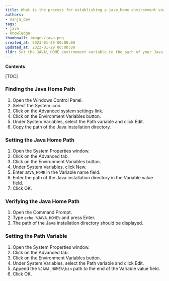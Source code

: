 ```yaml
---
title: What is the process for establishing a java_home environment variable on windows 7?
authors:
- nanja_dev
tags:
- java
- knowledge
thumbnail: images/java.png
created_at: 2023-01-29 00:00:00
updated_at: 2023-01-29 00:00:00
tldr: Set the JAVA\_HOME environment variable to the path of your Java installation.
---
```


**Contents**

[TOC]

### Finding the Java Home Path
1. Open the Windows Control Panel.
2. Select the System icon.
3. Click on the Advanced system settings link.
4. Click on the Environment Variables button.
5. Under System Variables, select the Path variable and click Edit.
6. Copy the path of the Java installation directory.

### Setting the Java Home Path
1. Open the System Properties window.
2. Click on the Advanced tab.
3. Click on the Environment Variables button.
4. Under System Variables, click New.
5. Enter `JAVA_HOME` in the Variable name field.
6. Enter the path of the Java installation directory in the Variable value field.
7. Click OK.

### Verifying the Java Home Path
1. Open the Command Prompt.
2. Type `echo %JAVA_HOME%` and press Enter.
3. The path of the Java installation directory should be displayed.

### Setting the Path Variable
1. Open the System Properties window.
2. Click on the Advanced tab.
3. Click on the Environment Variables button.
4. Under System Variables, select the Path variable and click Edit.
5. Append the `%JAVA_HOME%\bin` path to the end of the Variable value field.
6. Click OK.
